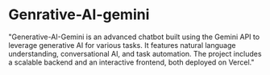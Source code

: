 # Genrative-AI-gemini
"Generative-AI-Gemini is an advanced chatbot built using the Gemini API to leverage generative AI for various tasks. It features natural language understanding, conversational AI, and task automation. The project includes a scalable backend and an interactive frontend, both deployed on Vercel."
